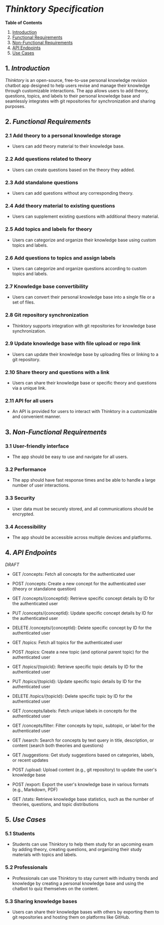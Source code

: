 # *Thinktory Specification*

**Table of Contents**
1. [Introduction](#introduction)
2. [Functional Requirements](#functional-requirements)
3. [Non-Functional Requirements](#non-functional-requirements)
4. [API Endpoints](#api-endpoints)
5. [Use Cases](#use-cases)


## 1. *Introduction*
*Thinktory* is an open-source, free-to-use personal knowledge revision chatbot app designed to help users revise and manage their knowledge through customizable interactions. The app allows users to add theory, questions, topics, and labels to their personal knowledge base and seamlessly integrates with git repositories for synchronization and sharing purposes.

## 2. *Functional Requirements*

### 2.1 Add theory to a personal knowledge storage
- Users can add theory material to their knowledge base.

### 2.2 Add questions related to theory
- Users can create questions based on the theory they added.

### 2.3 Add standalone questions
- Users can add questions without any corresponding theory.

### 2.4 Add theory material to existing questions
- Users can supplement existing questions with additional theory material.

### 2.5 Add topics and labels for theory
- Users can categorize and organize their knowledge base using custom topics and labels.

### 2.6 Add questions to topics and assign labels
- Users can categorize and organize questions according to custom topics and labels.

### 2.7 Knowledge base convertibility
- Users can convert their personal knowledge base into a single file or a set of files.

### 2.8 Git repository synchronization
- Thinktory supports integration with git repositories for knowledge base synchronization.

### 2.9 Update knowledge base with file upload or repo link
- Users can update their knowledge base by uploading files or linking to a git repository.

### 2.10 Share theory and questions with a link
- Users can share their knowledge base or specific theory and questions via a unique link.

### 2.11 API for all users
- An API is provided for users to interact with Thinktory in a customizable and convenient manner.

## 3. *Non-Functional Requirements*

### 3.1 User-friendly interface
- The app should be easy to use and navigate for all users.

### 3.2 Performance
- The app should have fast response times and be able to handle a large number of user interactions.

### 3.3 Security
- User data must be securely stored, and all communications should be encrypted.

### 3.4 Accessibility
- The app should be accessible across multiple devices and platforms.

## 4. *API Endpoints*

*DRAFT*

- GET /concepts: Fetch all concepts for the authenticated user

- POST /concepts: Create a new concept for the authenticated user (theory or standalone question)

- GET /concepts/{conceptId}: Retrieve specific concept details by ID for the authenticated user

- PUT /concepts/{conceptId}: Update specific concept details by ID for the authenticated user

- DELETE /concepts/{conceptId}: Delete specific concept by ID for the authenticated user

- GET /topics: Fetch all topics for the authenticated user

- POST /topics: Create a new topic (and optional parent topic) for the authenticated user

- GET /topics/{topicId}: Retrieve specific topic details by ID for the authenticated user

- PUT /topics/{topicId}: Update specific topic details by ID for the authenticated user

- DELETE /topics/{topicId}: Delete specific topic by ID for the authenticated user

- GET /concepts/labels: Fetch unique labels in concepts for the authenticated user

- GET /concepts/filter: Filter concepts by topic, subtopic, or label for the authenticated user

- GET /search: Search for concepts by text query in title, description, or content (search both theories and questions)

- GET /suggestions: Get study suggestions based on categories, labels, or recent updates

- POST /upload: Upload content (e.g., git repository) to update the user's knowledge base

- POST /export: Export the user's knowledge base in various formats (e.g., Markdown, PDF)

- GET /stats: Retrieve knowledge base statistics, such as the number of theories, questions, and topic distributions

## 5. *Use Cases*

### 5.1 Students
- Students can use Thinktory to help them study for an upcoming exam by adding theory, creating questions, and organizing their study materials with topics and labels.

### 5.2 Professionals
- Professionals can use Thinktory to stay current with industry trends and knowledge by creating a personal knowledge base and using the chatbot to quiz themselves on the content.

### 5.3 Sharing knowledge bases
- Users can share their knowledge bases with others by exporting them to git repositories and hosting them on platforms like GitHub.
